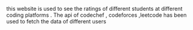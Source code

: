 this website is used to see the ratings of different students at different coding platforms . The api of codechef , codeforces ,leetcode has been used to fetch the data of different users
